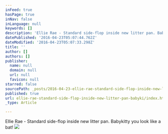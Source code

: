 ```yaml
---
inFeed: true
hasPage: true
inNav: false
inLanguage: null
keywords: []
description: 'Ellie Rae - Standard side-flop inside new litter pan. Babykitty you look like a bat!'
datePublished: '2016-04-23T05:07:44.762Z'
dateModified: '2016-04-23T05:07:33.298Z'
title: ''
author: []
authors: []
publisher:
  name: null
  domain: null
  url: null
  favicon: null
starred: false
sourcePath: _posts/2016-04-23-ellie-rae-standard-side-flop-inside-new-litter-pan-babyki.md
published: true
url: ellie-rae-standard-side-flop-inside-new-litter-pan-babyki/index.html
_type: Article

---
```

Ellie Rae - Standard side-flop inside new litter pan. Babykitty you look like a bat!
![](https://the-grid-user-content.s3-us-west-2.amazonaws.com/974ac396-dd91-43f2-b104-7960941b163c.jpg)